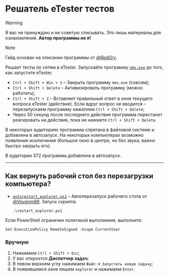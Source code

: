 # Решатель eTester тестов

> [!WARNING]
> Я вас не принуждаю и не советую списывать. Это лишь материалы для ознакомления. **Автор программы не я!**

> [!NOTE]
> Гайд основан на описании программы от [*@RedGry*](https://github.com/RedGry/ITMO/blob/master/Computer%20networks/nms/README.md).

Решает тесты по сетям в eTester. Запускайте программу [`nms.exe`](./nms.exe) до того, как запустите eTester.

- `Ctrl + Shift + Win + S` – Закрыть программу `nms.exe` (совсем);
- `Ctrl + Shift + Delete` – Активизировать программу (можно работать);
- `Ctrl + Shift + Z` – Вставляет правильный ответ в окне текущего вопроса eTester (действие). Если вдруг вопрос не вводится – перезапускаем программу нажатием `Ctrl + Shift + Delete`;
- Через 30 секунд после последнего действия программа перестанет реагировать на действия, пока не нажмете `Ctrl + Shift + Delete`.

В некоторых аудиториях программа спрятана в файловой системе и добавлена в автозапуск. На некоторых компьютерах возможно появление исключения (большое окно в центре, но без звука, важно быстро закрыть его).

В аудитории 372 программа добавлена в автозапуск.

---

## Как вернуть рабочий стол без перезагрузки компьютера?

- [`autorestart_explorer.ps1`](./autorestart_explorer.ps1) – Автоперезапуск рабочего стола от [*@Vovanm88*](https://github.com/Vovanm88). Запуск скрипта:

      .\restart_explorer.ps1

Если PowerShell ограничен политикой выполнения, выполните:

    Set-ExecutionPolicy RemoteSigned -Scope CurrentUser

### Вручную

1. Нажимаем `Ctrl + Shift + Esc`;
2. У вас откроется **Диспетчер задач**;
3. В левом верхнем углу нажимаем `Файл` -> `Запустить новую задачу`;
4. В появившемся окне пишем `explorer` и нажимаем `Enter`.
